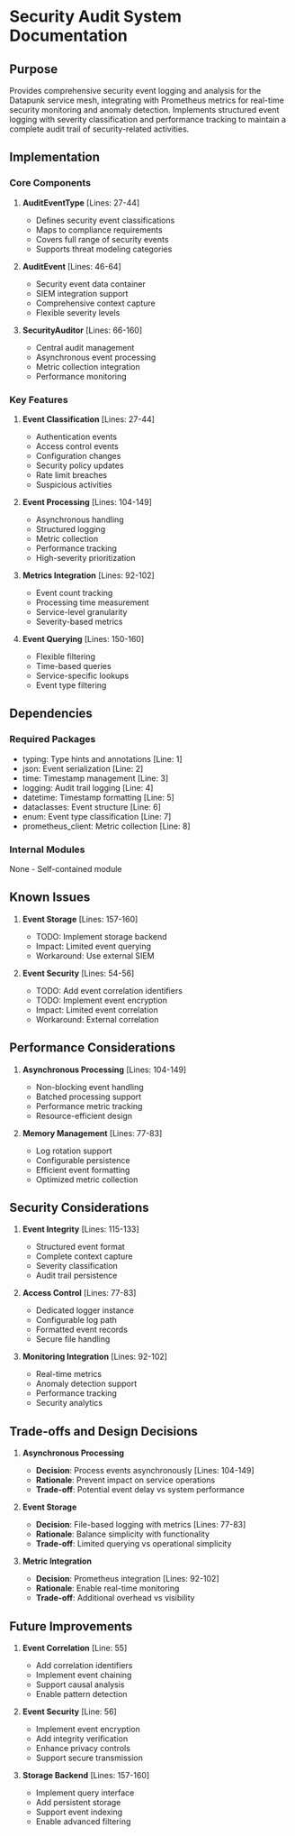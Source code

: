 # Security Audit System Documentation

## Purpose

Provides comprehensive security event logging and analysis for the Datapunk service mesh, integrating with Prometheus metrics for real-time security monitoring and anomaly detection. Implements structured event logging with severity classification and performance tracking to maintain a complete audit trail of security-related activities.

## Implementation

### Core Components

1. **AuditEventType** [Lines: 27-44]

   - Defines security event classifications
   - Maps to compliance requirements
   - Covers full range of security events
   - Supports threat modeling categories

2. **AuditEvent** [Lines: 46-64]

   - Security event data container
   - SIEM integration support
   - Comprehensive context capture
   - Flexible severity levels

3. **SecurityAuditor** [Lines: 66-160]
   - Central audit management
   - Asynchronous event processing
   - Metric collection integration
   - Performance monitoring

### Key Features

1. **Event Classification** [Lines: 27-44]

   - Authentication events
   - Access control events
   - Configuration changes
   - Security policy updates
   - Rate limit breaches
   - Suspicious activities

2. **Event Processing** [Lines: 104-149]

   - Asynchronous handling
   - Structured logging
   - Metric collection
   - Performance tracking
   - High-severity prioritization

3. **Metrics Integration** [Lines: 92-102]

   - Event count tracking
   - Processing time measurement
   - Service-level granularity
   - Severity-based metrics

4. **Event Querying** [Lines: 150-160]
   - Flexible filtering
   - Time-based queries
   - Service-specific lookups
   - Event type filtering

## Dependencies

### Required Packages

- typing: Type hints and annotations [Line: 1]
- json: Event serialization [Line: 2]
- time: Timestamp management [Line: 3]
- logging: Audit trail logging [Line: 4]
- datetime: Timestamp formatting [Line: 5]
- dataclasses: Event structure [Line: 6]
- enum: Event type classification [Line: 7]
- prometheus_client: Metric collection [Line: 8]

### Internal Modules

None - Self-contained module

## Known Issues

1. **Event Storage** [Lines: 157-160]

   - TODO: Implement storage backend
   - Impact: Limited event querying
   - Workaround: Use external SIEM

2. **Event Security** [Lines: 54-56]
   - TODO: Add event correlation identifiers
   - TODO: Implement event encryption
   - Impact: Limited event correlation
   - Workaround: External correlation

## Performance Considerations

1. **Asynchronous Processing** [Lines: 104-149]

   - Non-blocking event handling
   - Batched processing support
   - Performance metric tracking
   - Resource-efficient design

2. **Memory Management** [Lines: 77-83]
   - Log rotation support
   - Configurable persistence
   - Efficient event formatting
   - Optimized metric collection

## Security Considerations

1. **Event Integrity** [Lines: 115-133]

   - Structured event format
   - Complete context capture
   - Severity classification
   - Audit trail persistence

2. **Access Control** [Lines: 77-83]

   - Dedicated logger instance
   - Configurable log path
   - Formatted event records
   - Secure file handling

3. **Monitoring Integration** [Lines: 92-102]
   - Real-time metrics
   - Anomaly detection support
   - Performance tracking
   - Security analytics

## Trade-offs and Design Decisions

1. **Asynchronous Processing**

   - **Decision**: Process events asynchronously [Lines: 104-149]
   - **Rationale**: Prevent impact on service operations
   - **Trade-off**: Potential event delay vs system performance

2. **Event Storage**

   - **Decision**: File-based logging with metrics [Lines: 77-83]
   - **Rationale**: Balance simplicity with functionality
   - **Trade-off**: Limited querying vs operational simplicity

3. **Metric Integration**
   - **Decision**: Prometheus integration [Lines: 92-102]
   - **Rationale**: Enable real-time monitoring
   - **Trade-off**: Additional overhead vs visibility

## Future Improvements

1. **Event Correlation** [Line: 55]

   - Add correlation identifiers
   - Implement event chaining
   - Support causal analysis
   - Enable pattern detection

2. **Event Security** [Line: 56]

   - Implement event encryption
   - Add integrity verification
   - Enhance privacy controls
   - Support secure transmission

3. **Storage Backend** [Lines: 157-160]
   - Implement query interface
   - Add persistent storage
   - Support event indexing
   - Enable advanced filtering
